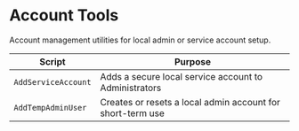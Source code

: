 # Account Tools

Account management utilities for local admin or service account setup.

| Script               | Purpose                                                  |
|---------------------|----------------------------------------------------------|
| `AddServiceAccount` | Adds a secure local service account to Administrators    |
| `AddTempAdminUser`  | Creates or resets a local admin account for short-term use |